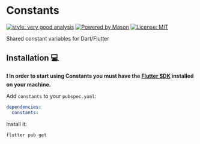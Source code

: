 # Constants

[![style: very good analysis][very_good_analysis_badge]][very_good_analysis_link]
[![Powered by Mason](https://img.shields.io/endpoint?url=https%3A%2F%2Ftinyurl.com%2Fmason-badge)](https://github.com/felangel/mason)
[![License: MIT][license_badge]][license_link]

Shared constant variables for Dart/Flutter

## Installation 💻

**❗ In order to start using Constants you must have the [Flutter SDK][flutter_install_link] installed on your machine.**

Add `constants` to your `pubspec.yaml`:

```yaml
dependencies:
  constants:
```

Install it:

```sh
flutter pub get
```

[flutter_install_link]: https://docs.flutter.dev/get-started/install
[license_badge]: https://img.shields.io/badge/license-MIT-blue.svg
[license_link]: https://opensource.org/licenses/MIT
[very_good_analysis_badge]: https://img.shields.io/badge/style-very_good_analysis-B22C89.svg
[very_good_analysis_link]: https://pub.dev/packages/very_good_analysis
